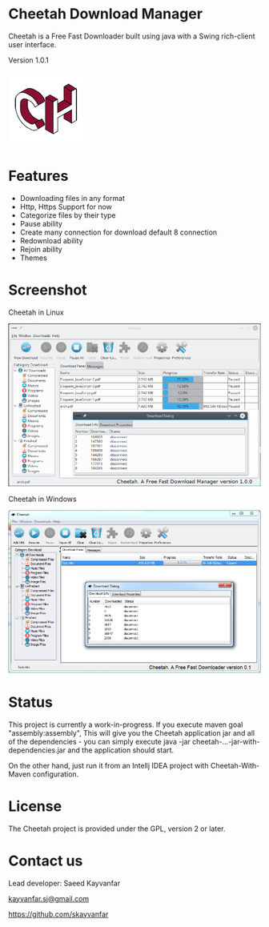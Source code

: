 # Cheetah Download Manager
Cheetah is a Free Fast Downloader built using java with a Swing rich-client user interface.

Version 1.0.1

![Alt text](/src/main/resources/images/ms-icon-150x150.png?raw=true "Cheetah")

# Features
* Downloading files in any format
* Http, Https Support for now
* Categorize files by their type
* Pause ability
* Create many connection for download default 8 connection
* Redownload ability
* Rejoin ability
* Themes

# Screenshot

Cheetah in Linux

![Alt text](/doc/Cheetah%20in%20Linux.png?raw=true "Cheetah")


Cheetah in Windows

![Alt text](/doc/Cheetah%20in%20Windows.png?raw=true "Cheetah") 

# Status
This project is currently a work-in-progress.
If you execute maven goal "assembly:assembly", This will give you the Cheetah application jar and all of the dependencies - you can simply execute java -jar cheetah-...-jar-with-dependencies.jar and the application should start.

On the other hand, just run it from an Intellj IDEA project with Cheetah-With-Maven configuration.

# License
The Cheetah project is provided under the GPL, version 2 or later.

# Contact us
Lead developer: Saeed Kayvanfar

kayvanfar.sj@gmail.com

https://github.com/skayvanfar

